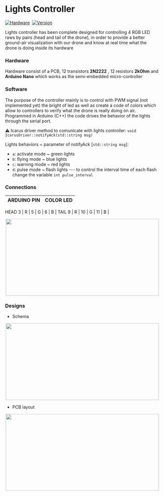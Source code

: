 # Lights Controller


[![Hardware](https://img.shields.io/static/v1.svg?label=Hardware&message=Tested&color=0ca017&style=flat-square)](https://github.com/RoboTech-URJC/Icarus-Project/blob/master/CONTRIBUTING.md)&nbsp;
[![Version](https://img.shields.io/static/v1.svg?label=Version&message=v1.0&color=0871a9&style=flat-square)](https://github.com/RoboTech-URJC/Icarus-Project/blob/master/CONTRIBUTING.md)&nbsp;



Lights controller has been complete designed for controlling 4 RGB LED raws by pairs (head and tail of the drone), in order to provide a better ground-air visualization  with our drone and know at real time what the drone is doing inside its hardware
### Hardware
Hardware consist of a PCB, 12 transistors **2N2222** , 12 resistors **2kOhm** and **Arduino Nano** which works as the semi-embedded micro-controller
### Software
The purpose of the controller mainly is to control with PWM signal (not implemented yet) the bright of led as well as create a code of colors which allow to controllers to verify what the drone is really doing on air. Programmed in Arduino (C++) the code drives the behavior of the lights through  the serial port.

:warning: Icarus driver method to comunicate with lights controller: `void IcarusDriver::notifyAck(std::string msg)`

Lights behaviors ~ parameter of notifyAck [`std::string msg`]:

- `a`: activate mode ~ green lights
- `b`: flying mode ~ blue lights
- `c`: warning mode ~ red lights
- `d`: pulse mode ~ flash lights --- to control the interval time of each flash change the variable `int pulse_interval`



### Connections
 ARDUINO PIN | COLOR LED |
----------------------|-----------|
HEAD
3 | R |
5 | G |
6 | B |
TAIL
9 | R |
10 | G |
11 | B |

<p align="center">
  <img width="500" height="250" src="https://github.com/RoboTech-URJC/Icarus-Project/blob/master/docs/lights_schema_resume.png">
</p>


 ### Designs

 - Schema

<p align="center">
  <img width="500" height="250" src="https://github.com/RoboTech-URJC/Icarus-Project/blob/master/docs/Scheme_pcb-drone-lights.png">
</p>


- PCB layout

<p align="center">
  <img width="500" height="250" src="https://github.com/RoboTech-URJC/Icarus-Project/blob/master/docs/PCB_top_layer.png">
</p>
